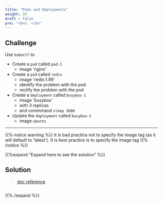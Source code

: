```yaml
---
title: "Pods and Deployments"
weight: 30
draft : false
pre: "<b>C. </b>"
---
```


## Challenge

Use `kubectl` to

- Create a `pod` called `pod-1`
  - image 'nginx'
- Create a `pod` called `redis`
  - image 'redis:1.99'  
  - identify the problem with the pod
  - rectify the problem with the pod
- Create a `deployment` called `busybox-1`
  - image 'busybox'  
  - with 3 replicas 
  - and commmand `sleep 3600`
- Update the `deployment` called `busybox-1`
  - image `ubuntu`

---

{{% notice warning %}}
It is bad practice not to specify the image tag (as it will default to 'latest'). It is best practice is to specify the image tag
{{% /notice %}}

{{%expand "Expand here to see the solution" %}}


## Solution

> [doc reference](https://kubernetes.io/docs/concepts/workloads/controllers/deployment/)


```bash


```
{{% /expand %}}
